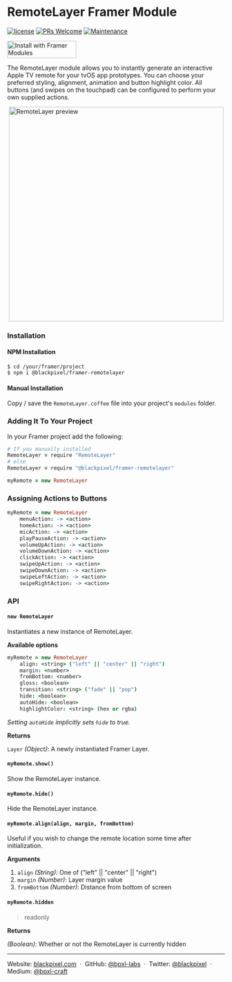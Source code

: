 # RemoteLayer Framer Module

[![license](https://img.shields.io/github/license/bpxl-labs/RemoteLayer.svg)](https://opensource.org/licenses/MIT)
[![PRs Welcome](https://img.shields.io/badge/PRs-welcome-brightgreen.svg)](.github/CONTRIBUTING.md)
[![Maintenance](https://img.shields.io/maintenance/yes/2017.svg)]()

<a href="https://open.framermodules.com/remotelayer"><img alt="Install with Framer Modules" src="https://www.framermodules.com/assets/badge@2x.png" width='160' height='40' /></a>

The RemoteLayer module allows you to instantly generate an interactive Apple TV remote for your tvOS app prototypes. You can choose your preferred styling, alignment, animation and button highlight color. All buttons (and swipes on the touchpad) can be configured to perform your own supplied actions.

<img src="https://cloud.githubusercontent.com/assets/935/16821270/e57262d6-491a-11e6-82ee-e1db13fe6522.png" width="497" style="display: block; margin: auto" alt="RemoteLayer preview" />

### Installation

#### NPM Installation

```
$ cd /your/framer/project
$ npm i @blackpixel/framer-remotelayer
```

#### Manual Installation

Copy / save the `RemoteLayer.coffee` file into your project's `modules` folder.

### Adding It To Your Project

In your Framer project add the following:

```coffeescript
# If you manually installed
RemoteLayer = require "RemoteLayer"
# else
RemoteLayer = require "@blackpixel/framer-remotelayer"

myRemote = new RemoteLayer
```

### Assigning Actions to Buttons

```coffeescript
myRemote = new RemoteLayer
	menuAction: -> <action>
	homeAction: -> <action>
	micAction: -> <action>
	playPauseAction: -> <action>
	volumeUpAction: -> <action>
	volumeDownAction: -> <action>
	clickAction: -> <action>
	swipeUpAction: -> <action>
	swipeDownAction: -> <action>
	swipeLeftAction: -> <action>
	swipeRightAction: -> <action>
```

### API

#### `new RemoteLayer`

Instantiates a new instance of RemoteLayer.

**Available options**

```coffeescript
myRemote = new RemoteLayer
	align: <string> ("left" || "center" || "right")
	margin: <number>
	fromBottom: <number>
	gloss: <boolean>
	transition: <string> ("fade" || "pop")
	hide: <boolean>
	autoHide: <boolean>
	highlightColor: <string> (hex or rgba)
```

_Setting `autoHide` implicitly sets `hide` to true._

**Returns**

`Layer` _(Object)_: A newly instantiated Framer Layer.

#### `myRemote.show()`

Show the RemoteLayer instance.

#### `myRemote.hide()`

Hide the RemoteLayer instance.

#### `myRemote.align(align, margin, fromBottom)`

Useful if you wish to change the remote location some time after initialization.

**Arguments**

1. `align` _(String)_: One of ("left" || "center" || "right")
2. `margin` _(Number)_: Layer margin value
3. `fromBottom` _(Number)_: Distance from bottom of screen

#### `myRemote.hidden`

> readonly

**Returns**

_(Boolean)_: Whether or not the RemoteLayer is currently hidden

---

Website: [blackpixel.com](https://blackpixel.com) &nbsp;&middot;&nbsp;
GitHub: [@bpxl-labs](https://github.com/bpxl-labs/) &nbsp;&middot;&nbsp;
Twitter: [@blackpixel](https://twitter.com/blackpixel) &nbsp;&middot;&nbsp;
Medium: [@bpxl-craft](https://medium.com/bpxl-craft)
